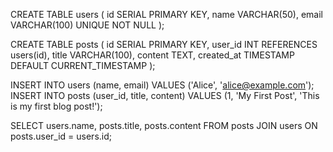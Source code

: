 CREATE TABLE users (
    id SERIAL PRIMARY KEY,
    name VARCHAR(50),
    email VARCHAR(100) UNIQUE NOT NULL
);

CREATE TABLE posts (
    id SERIAL PRIMARY KEY,
    user_id INT REFERENCES users(id),
    title VARCHAR(100),
    content TEXT,
    created_at TIMESTAMP DEFAULT CURRENT_TIMESTAMP
);

INSERT INTO users (name, email) VALUES ('Alice', 'alice@example.com');
INSERT INTO posts (user_id, title, content) VALUES (1, 'My First Post', 'This is my first blog post!');

SELECT users.name, posts.title, posts.content 
FROM posts JOIN users ON posts.user_id = users.id;
